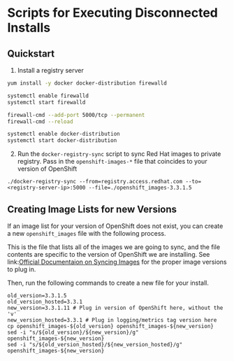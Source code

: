 # Scripts for Executing Disconnected Installs

## Quickstart

1. Install a registry server

  ```bash
  yum install -y docker docker-distribution firewalld

  systemctl enable firewalld
  systemctl start firewalld

  firewall-cmd --add-port 5000/tcp --permanent
  firewall-cmd --reload

  systemctl enable docker-distribution
  systemctl start docker-distribution
  ```

2. Run the `docker-registry-sync` script to sync Red Hat images to private registry. Pass in the `openshift-images-*` file that coincides to your version of OpenShift

  ```
  ./docker-registry-sync --from=registry.access.redhat.com --to=<registry-server-ip>:5000 --file=./openshift_images-3.3.1.5
  ```

## Creating Image Lists for new Versions

If an image list for your version of OpenShift does not exist, you can create a new `openshift_images` file with the following process.

This is the file that lists all of the images we are going to sync, and the file contents are specific to the version of OpenShift we are installing. See link:[Official Documentaion on Syncing Images](https://docs.openshift.com/container-platform/latest/install_config/install/disconnected_install.html#disconnected-syncing-images) for the proper image versions to plug in.

Then, run the following commands to create a new file for your install.

```
old_version=3.3.1.5
old_version_hosted=3.3.1
new_version=3.3.1.11 # Plug in version of OpenShift here, without the 'v'
new_version_hosted=3.3.1 # Plug in logging/metrics tag version here
cp openshift_images-${old_version} openshift_images-${new_version}
sed -i "s/${old_version}/${new_version}/g" openshift_images-${new_version}
sed -i "s/${old_version_hosted}/${new_version_hosted}/g" openshift_images-${new_version}
```

